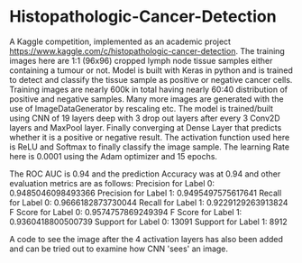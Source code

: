 # Histopathologic-Cancer-Detection
A Kaggle competition, implemented as an academic project https://www.kaggle.com/c/histopathologic-cancer-detection.
The training images here are 1:1 (96x96) cropped lymph node tissue samples either containing a tumour or not. Model is built with Keras in python and is trained to detect and classify the tissue sample as positive or negative cancer cells. Training images are nearly 600k in total having nearly 60:40 distribution of positive and negative samples. Many more images are generated with the use of ImageDataGenerator by rescaling etc. The model is trained/built using CNN of 19 layers deep with 3 drop out layers after every 3 Conv2D layers and MaxPool layer. Finally converging at Dense Layer that predicts whether it is a positive or negative result. The activation function used here is ReLU and Softmax to finally classify the image sample. The learning Rate here is 0.0001 using the Adam optimizer and 15 epochs.

The ROC AUC is 0.94 and the prediction Accuracy was at 0.94 and other evaluation metrics are as follows: Precision for Label 0: 0.9485046098493366 Precision for Label 1: 0.9495497575617641 Recall for Label 0: 0.9666182873730044 Recall for Label 1: 0.9229129263913824 F Score for Label 0: 0.9574757869249394 F Score for Label 1: 0.9360418800500739 Support for Label 0: 13091 Support for Label 1: 8912

A code to see the image after the 4 activation layers has also been added and can be tried out to examine how CNN 'sees' an image.
